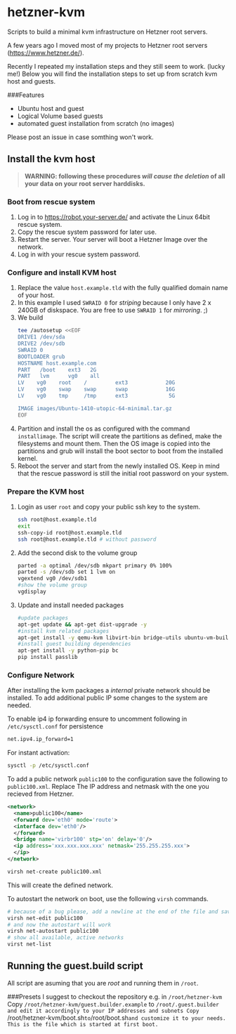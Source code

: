 # hetzner-kvm
Scripts to build a minimal kvm infrastructure on Hetzner root servers.

A few years ago I moved most of my projects to Hetzner root servers (https://www.hetzner.de/).

Recently I repeated my installation steps and they still seem to work. (lucky me!)
Below you will find the installation steps to set up from scratch kvm host and guests.

###Features

* Ubuntu host and guest
* Logical Volume based guests
* automated guest installation from scratch (no images)

Please post an issue in case somthing won't work.

## Install the kvm host

>**WARNING: following these procedures _will cause the deletion_ of all your data on your root server harddisks.**

### Boot from rescue system
1. Log in to https://robot.your-server.de/ and activate the Linux 64bit rescue system.
1. Copy the rescue system password for later use.
1. Restart the server. Your server will boot a Hetzner Image over the network.
1. Log in with your rescue system password.

### Configure and install KVM host
1. Replace the value `host.example.tld` with the fully qualified domain name of your host.
1. In this example I used `SWRAID 0` for *striping* because I only have 2 x 240GB of diskspace. You are free to use `SWRAID 1` for *mirroring*. ;)
1. We build
   ```bash
   tee /autosetup <<EOF
   DRIVE1 /dev/sda
   DRIVE2 /dev/sdb
   SWRAID 0
   BOOTLOADER grub
   HOSTNAME host.example.com
   PART   /boot    ext3   2G
   PART   lvm      vg0    all
   LV    vg0    root    /         ext3            20G
   LV    vg0    swap    swap      swap            16G
   LV    vg0    tmp     /tmp      ext3             5G

   IMAGE images/Ubuntu-1410-utopic-64-minimal.tar.gz
   EOF
   ```
1. Partition and install the os as configured with the command ```installimage```. The script will create the partitions as defined, make the filesystems and mount them. Then the OS image is copied into the partitions and grub will install the boot sector to boot from the installed kernel.
1. Reboot the server and start from the newly installed OS. Keep in mind that the rescue password is still the initial root password on your system.

### Prepare the KVM host
1. Login as user `root` and copy your public ssh key to the system.

   ```bash
   ssh root@host.example.tld
   exit
   ssh-copy-id root@host.example.tld
   ssh root@host.example.tld # without password
   ```
1. Add the second disk to the volume group

   ```bash
   parted -a optimal /dev/sdb mkpart primary 0% 100%
   parted -s /dev/sdb set 1 lvm on
   vgextend vg0 /dev/sdb1
   #show the volume group
   vgdisplay
   ```
1. Update and install needed packages

   ```bash
   #update packages
   apt-get update && apt-get dist-upgrade -y
   #install kvm related packages
   apt-get install -y qemu-kvm libvirt-bin bridge-utils ubuntu-vm-builder
   #install guest building dependencies
   apt-get install -y python-pip bc
   pip install passlib
   ```

### Configure Network
After installing the kvm packages a *internal* private network should be installed. To add additional public IP some changes to the system are needed.

To enable ip4 ip forwarding ensure to uncomment following in `/etc/sysctl.conf` for persistence
```bash
net.ipv4.ip_forward=1
```

For instant activation:
```bash
sysctl -p /etc/sysctl.conf
```

To add a public network `public100` to the configuration save the following to `public100.xml`. Replace The IP address and netmask with the one you recieved from Hetzner.
```xml
<network>
  <name>public100</name>
  <forward dev='eth0' mode='route'>
  <interface dev='eth0'/>
  </forward>
  <bridge name='virbr100' stp='on' delay='0'/>
  <ip address='xxx.xxx.xxx.xxx' netmask='255.255.255.xxx'>
  </ip>
</network>
```

```bash
virsh net-create public100.xml
```
This will create the defined network.

To autostart the network on boot, use the following `virsh` commands.

```bash
# because of a bug please, add a newline at the end of the file and save the file
virsh net-edit public100
# and now the autostart will work
virsh net-autostart public100
# show all available, active networks
virst net-list
```
## Running the guest.build script
All script are asuming that you are *root* and running them in `/root`.

###Presets
I suggest to checkout the repository e.g. in `/root/hetzner-kvm`
Copy `/root/hetzner-kvm/guest.builder.example` to `/root/.guest.builder and edit it accordingly to your IP addresses and subnets
Copy `/root/hetzner-kvm/boot.sh` to `/root/boot.sh` and customize it to your needs. This is the file which is started at first boot.
`
